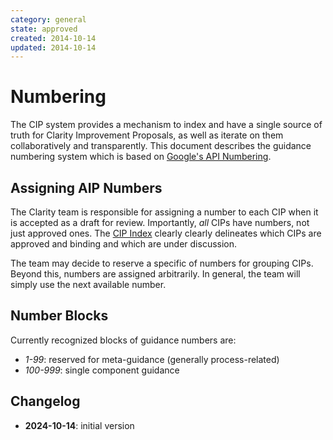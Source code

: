 ```yaml
---
category: general
state: approved
created: 2014-10-14
updated: 2014-10-14
---
```


# Numbering

The CIP system provides a mechanism to index and have a single source of truth for Clarity Improvement Proposals, as
well as iterate on them collaboratively and transparently. This document describes the guidance numbering system which
is based on [Google's API Numbering](https://google.aip.dev/2).

## Assigning AIP Numbers

The Clarity team is responsible for assigning a number to each CIP when it is accepted as a draft for review.
Importantly, *all* CIPs have numbers, not just approved ones. The [CIP Index](/) clearly clearly delineates which CIPs
are approved and binding and which are under discussion.

The team may decide to reserve a specific of numbers for grouping CIPs. Beyond this, numbers are assigned arbitrarily.
In general, the team will simply use the next available number.

## Number Blocks

Currently recognized blocks of guidance numbers are:

- *1-99*: reserved for meta-guidance (generally process-related)
- *100-999*: single component guidance

## Changelog

- **2024-10-14**: initial version
